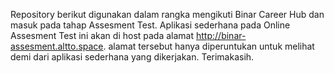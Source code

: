Repository berikut digunakan dalam rangka mengikuti Binar Career Hub dan masuk pada tahap Assesment Test. Aplikasi sederhana pada Online Assesment Test ini akan di host pada alamat http://binar-assesment.altto.space. alamat tersebut hanya diperuntukan untuk melihat demi dari aplikasi sederhana yang dikerjakan. Terimakasih.
